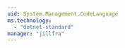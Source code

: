 ```yaml
---
uid: System.Management.CodeLanguage
ms.technology: 
  - "dotnet-standard"
manager: "jillfra"
---
```

